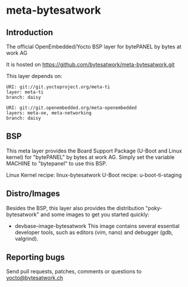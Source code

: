 meta-bytesatwork
================================

Introduction
-------------------------

The official OpenEmbedded/Yocto BSP layer for bytePANEL by bytes at work AG

It is hosted on https://github.com/bytesatwork/meta-bytesatwork.git

This layer depends on:

	URI: git://git.yoctoproject.org/meta-ti
	layer: meta-ti
	branch: daisy

	URI: git://git.openembedded.org/meta-openembedded
	layers: meta-oe, meta-networking
	branch: daisy


BSP
-------------------------
This meta layer provides the Board Support Package (U-Boot and Linux kernel) for "bytePANEL" by bytes at work AG.
Simply set the variable MACHINE to "bytepanel" to use this BSP.

Linux Kernel recipe: linux-bytesatwork
U-Boot recipe: u-boot-ti-staging


Distro/Images
-------------------------
Besides the BSP, this layer also provides the distribution "poky-bytesatwork" and some images to get you started quickly:

* devbase-image-bytesatwork
This image contains several essential developer tools, such as editors (vim, nano) and debugger (gdb, valgrind).


Reporting bugs
-------------------------
Send pull requests, patches, comments or questions to yocto@bytesatwork.ch
